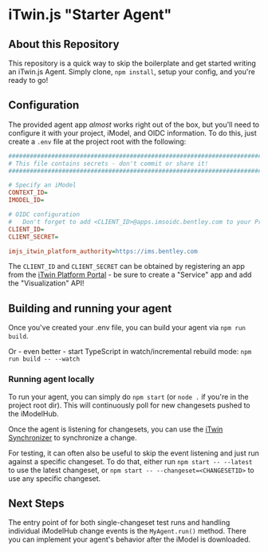 # iTwin.js "Starter Agent"

## About this Repository

This repository is a quick way to skip the boilerplate and get started writing an iTwin.js Agent.
Simply clone, `npm install`, setup your config, and you're ready to go!

## Configuration

The provided agent app _almost_ works right out of the box, but you'll need to configure it with your project, iModel, and OIDC information.
To do this, just create a `.env` file at the project root with the following:

```ini
###############################################################################
# This file contains secrets - don't commit or share it!
###############################################################################

# Specify an iModel
CONTEXT_ID=
IMODEL_ID=

# OIDC configuration
#   Don't forget to add <CLIENT_ID>@apps.imsoidc.bentley.com to your Project too!
CLIENT_ID=
CLIENT_SECRET=

imjs_itwin_platform_authority=https://ims.bentley.com
```

The `CLIENT_ID` and `CLIENT_SECRET` can be obtained by registering an app from the [iTwin Platform Portal](https://developer.bentley.com/register/) - be sure to create a "Service" app and add the "Visualization" API!

## Building and running your agent

Once you've created your .env file, you can build your agent via `npm run build`.

Or - even better - start TypeScript in watch/incremental rebuild mode: `npm run build -- --watch`

### Running agent locally

To run your agent, you can simply do `npm start` (or `node .` if you're in the project root dir).  This will continuously poll for new changesets pushed to the iModelHub.

Once the agent is listening for changesets, you can use the [iTwin Synchronizer](https://www.bentley.com/en/products/product-line/digital-twins/itwin-synchronizer) to synchronize a change.

For testing, it can often also be useful to skip the event listening and just run against a specific changeset.  To do that, either run `npm start -- --latest` to use the latest changeset, or `npm start -- --changeset=<CHANGESETID>` to use any specific changeset.

## Next Steps

The entry point of for both single-changeset test runs and handling individual iModelHub change events is the `MyAgent.run()` method. There you can implement your agent's behavior after the iModel is downloaded.
